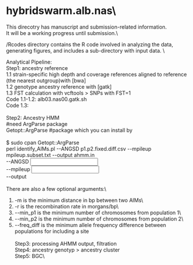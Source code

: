 # hybridswarm.alb.nas\
This direcotry has manuscript and submission-related information. \
It will be a working progress until submission.\

/Rcodes directory contains the R code involved in analyzing the data, generating figures, and includes a sub-directory with input data. \

Analytical Pipeline: \
Step1: ancestry reference\
1.1 strain-specific high depth and coverage references aligned to reference (the nearest outgroup)with [bwa]\
1.2 genotype ancestry reference with [gatk]\
1.3 FST calculation with vcftools > SNPs with FST=1 \
Code 1.1-1.2: alb03.nas00.gatk.sh \
Code 1.3: \
\
Step2: Ancestry HMM\
#need ArgParse package \
Getopt::ArgParse #package which you can install by\
\
$ sudo cpan Getopt::ArgParse\
perl identify_AIMs.pl --ANGSD p1.p2.fixed.diff.csv --mpileup mpileup.subset.txt --output ahmm.in\
--ANGSD <input CSV file in the same format as before>\
--mpileup <input mpileup file>\
--output <output file for input to ahmm>\
\
There are also a few optional arguments:\
1. -m is the minimum distance in bp between two AIMs\
2. -r is the recombination rate in morgans/bp\
3. --min_p1 is the minimum number of chromosomes from population 1\
4. --min_p2 is the minimum number of chromosomes from population 2\
5. --freq_diff is the minimum allele frequency difference between populations for including a site\
\
Step3: processing AHMM output, filtration \
Step4: ancestry genotyp > ancestry cluster\
Step5: BGC\

